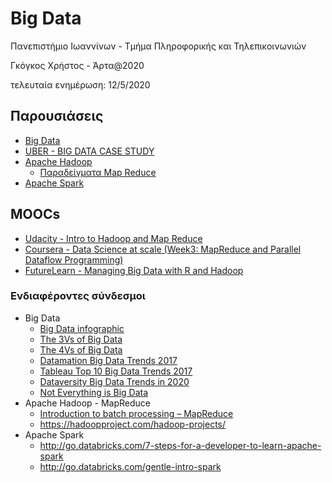 # Big Data

Πανεπιστήμιο Ιωαννίνων - Τμήμα Πληροφορικής και Τηλεπικοινωνιών

Γκόγκος Χρήστος - Άρτα@2020

τελευταία ενημέρωση: 12/5/2020

## Παρουσιάσεις

* [Big Data](./01.%20Big%20Data.pdf)
* [UBER - BIG DATA CASE STUDY](./02.%20UBER%20-%20BIG%20DATA%20CASE%20STUDY.pdf)
* [Apache Hadoop](./03.%20Apache%20Hadoop-Map%20Reduce.pdf)
  * [Παραδείγματα Map Reduce](./05.%20Map%20Reduce%20παραδείγματα.pdf)
* [Apache Spark](./04.%20Apache%20Spark.pdf)

## MOOCs

* [Udacity - Intro to Hadoop and Map Reduce](https://classroom.udacity.com/courses/ud617)
* [Coursera - Data Science at scale (Week3: MapReduce and Parallel Dataflow Programming)](https://www.coursera.org/learn/data-manipulation/home/welcome)
* [FutureLearn - Managing Big Data with R and Hadoop](https://www.futurelearn.com/courses/big-data-r-hadoop)

### Ενδιαφέροντες σύνδεσμοι

* Big Data
  * [Big Data infographic](http://infographic.ly/big-data-the-hype-and-the-reality/)
  * [The 3Vs of Big Data](http://www.zdnet.com/article/volume-velocity-and-variety-understanding-the-three-vs-of-big-data/)
  * [The 4Vs of Big Data](http://www.ibmbigdatahub.com/infographic/four-vs-big-data)
  <!-- * [The 10Vs of Big Data](https://tdwi.org/articles/2017/02/08/10-vs-of-big-data.aspx) -->
  * [Datamation Big Data Trends 2017](https://www.datamation.com/big-data/big-data-trends.html)
  * [Tableau Top 10 Big Data Trends 2017](https://www.tableau.com/resource/top-10-big-data-trends-2017)
  * [Dataversity Big Data Trends in 2020](https://www.dataversity.net/big-data-trends-in-2020/)
  * [Not Everything is Big Data](https://adamdrake.com/command-line-tools-can-be-235x-faster-than-your-hadoop-cluster.html)
* Apache Hadoop - MapReduce
  * [Introduction to batch processing – MapReduce](https://datawhatnow.com/batch-processing-mapreduce/)
  * <https://hadoopproject.com/hadoop-projects/>
* Apache Spark
  * <http://go.databricks.com/7-steps-for-a-developer-to-learn-apache-spark>
  * <http://go.databricks.com/gentle-intro-spark>



